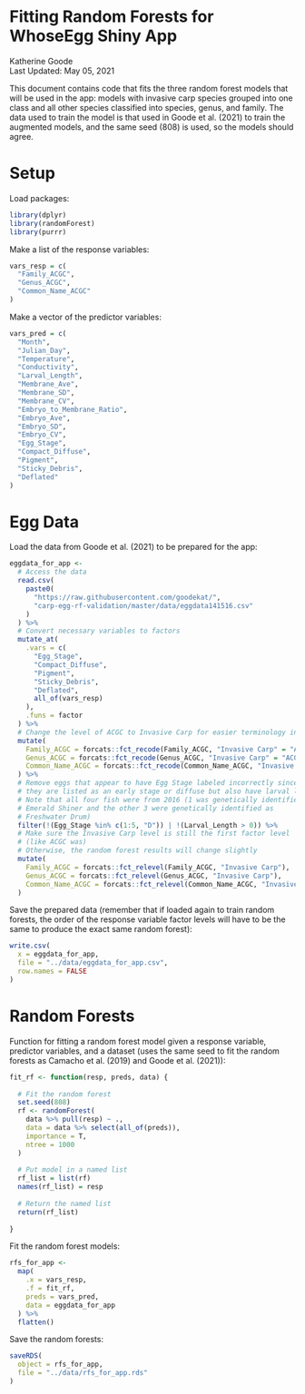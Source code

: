 Fitting Random Forests for WhoseEgg Shiny App
================
Katherine Goode <br>
Last Updated: May 05, 2021

This document contains code that fits the three random forest models
that will be used in the app: models with invasive carp species grouped
into one class and all other species classified into species, genus, and
family. The data used to train the model is that used in Goode et
al. (2021) to train the augmented models, and the same seed (808) is
used, so the models should agree.

# Setup

Load packages:

``` r
library(dplyr)
library(randomForest)
library(purrr)
```

Make a list of the response variables:

``` r
vars_resp = c(
  "Family_ACGC",
  "Genus_ACGC",
  "Common_Name_ACGC"
)
```

Make a vector of the predictor variables:

``` r
vars_pred = c(
  "Month",
  "Julian_Day",
  "Temperature",
  "Conductivity",
  "Larval_Length",
  "Membrane_Ave",
  "Membrane_SD",
  "Membrane_CV",
  "Embryo_to_Membrane_Ratio",
  "Embryo_Ave",
  "Embryo_SD",
  "Embryo_CV",
  "Egg_Stage",
  "Compact_Diffuse",
  "Pigment",
  "Sticky_Debris",
  "Deflated"
)
```

# Egg Data

Load the data from Goode et al. (2021) to be prepared for the app:

``` r
eggdata_for_app <-
  # Access the data
  read.csv(
    paste0(
      "https://raw.githubusercontent.com/goodekat/",
      "carp-egg-rf-validation/master/data/eggdata141516.csv"
    )
  ) %>%
  # Convert necessary variables to factors
  mutate_at(
    .vars = c(
      "Egg_Stage",
      "Compact_Diffuse",
      "Pigment",
      "Sticky_Debris",
      "Deflated",
      all_of(vars_resp)
    ),
    .funs = factor
  ) %>%
  # Change the level of ACGC to Invasive Carp for easier terminology in the app
  mutate(
    Family_ACGC = forcats::fct_recode(Family_ACGC, "Invasive Carp" = "ACGC"),
    Genus_ACGC = forcats::fct_recode(Genus_ACGC, "Invasive Carp" = "ACGC"),
    Common_Name_ACGC = forcats::fct_recode(Common_Name_ACGC, "Invasive Carp" = "ACGC")
  ) %>%
  # Remove eggs that appear to have Egg Stage labeled incorrectly since
  # they are listed as an early stage or diffuse but also have larval lengths
  # Note that all four fish were from 2016 (1 was genetically identified as
  # Emerald Shiner and the other 3 were genetically identified as
  # Freshwater Drum)
  filter(!(Egg_Stage %in% c(1:5, "D")) | !(Larval_Length > 0)) %>%
  # Make sure the Invasive Carp level is still the first factor level
  # (like ACGC was)
  # Otherwise, the random forest results will change slightly
  mutate(
    Family_ACGC = forcats::fct_relevel(Family_ACGC, "Invasive Carp"),
    Genus_ACGC = forcats::fct_relevel(Genus_ACGC, "Invasive Carp"),
    Common_Name_ACGC = forcats::fct_relevel(Common_Name_ACGC, "Invasive Carp")
  )
```

Save the prepared data (remember that if loaded again to train random
forests, the order of the response variable factor levels will have to
be the same to produce the exact same random forest):

``` r
write.csv(
  x = eggdata_for_app,
  file = "../data/eggdata_for_app.csv",
  row.names = FALSE
)
```

# Random Forests

Function for fitting a random forest model given a response variable,
predictor variables, and a dataset (uses the same seed to fit the random
forests as Camacho et al. (2019) and Goode et al. (2021)):

``` r
fit_rf <- function(resp, preds, data) {
  
  # Fit the random forest
  set.seed(808)
  rf <- randomForest(
    data %>% pull(resp) ~ .,
    data = data %>% select(all_of(preds)),
    importance = T,
    ntree = 1000
  )
  
  # Put model in a named list
  rf_list = list(rf)
  names(rf_list) = resp
  
  # Return the named list
  return(rf_list)
  
}
```

Fit the random forest models:

``` r
rfs_for_app <-
  map(
    .x = vars_resp,
    .f = fit_rf,
    preds = vars_pred,
    data = eggdata_for_app
  ) %>%
  flatten()
```

<!-- Check to make sure the random forests agree (note that these random forests are available on GitHub: https://github.com/goodekat/carp-egg-rf-validation/blob/master/results/rfs141516.rds) -->
<!-- ```{r} -->
<!-- rfs141516 <- readRDS("../../../validation/results/rfs141516.rds") -->
<!-- c( -->
<!--   identical(rfs141516$Family_ACGC$forest, rfs_for_app$Family_ACGC$forest), -->
<!--   identical(rfs141516$Genus_ACGC$forest, rfs_for_app$Genus_ACGC$forest), -->
<!--   identical(rfs141516$Common_Name_ACGC$forest, rfs_for_app$Common_Name_ACGC$forest) -->
<!-- ) -->
<!-- ``` -->

Save the random forests:

``` r
saveRDS(
  object = rfs_for_app, 
  file = "../data/rfs_for_app.rds"
)
```
